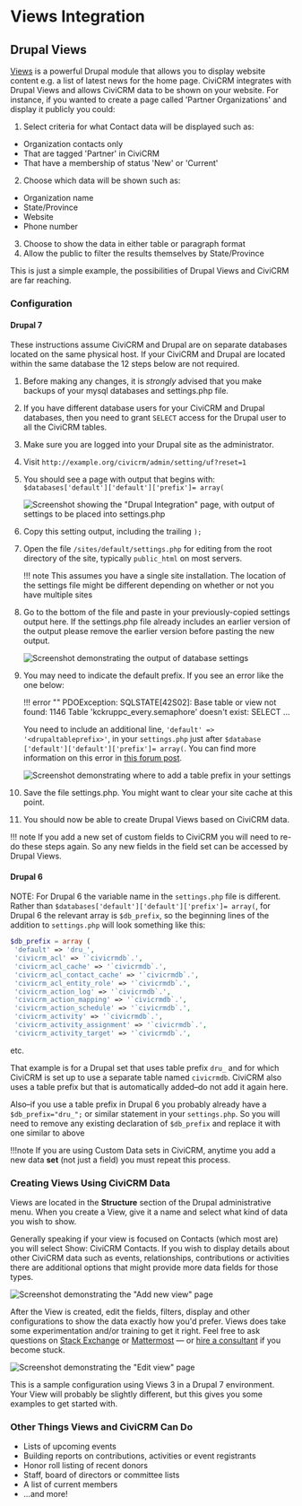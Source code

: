# Views Integration

## Drupal Views

[Views](http://drupal.org/project/views) is a powerful Drupal module
that allows you to display website content e.g. a list of latest news
for the home page. CiviCRM integrates with Drupal Views and allows
CiviCRM data to be shown on your website. For instance, if you wanted to
create a page called 'Partner Organizations' and display it publicly you
could:

1. Select criteria for what Contact data will be displayed such as:
 * Organization contacts only
 * That are tagged 'Partner' in CiviCRM
 * That have a membership of status 'New' or 'Current'
2. Choose which data will be shown such as:
  * Organization name
  * State/Province
  * Website
  * Phone number
3. Choose to show the data in either table or paragraph format
4. Allow the public to filter the results themselves by State/Province

This is just a simple example, the possibilities of Drupal Views and
CiviCRM are far reaching.

### Configuration

#### Drupal 7

These instructions assume CiviCRM and Drupal are on separate databases located on the same physical host. If your CiviCRM and Drupal are located within the same database the 12 steps below are not required. 

1. Before making any changes, it is _strongly_ advised that you make backups of your mysql databases and settings.php file.
1. If you have different database users for your CiviCRM and Drupal databases, then you need to grant `SELECT` access for the Drupal user to all the CiviCRM tables.
1. Make sure you are logged into your Drupal site as the administrator.
1. Visit `http://example.org/civicrm/admin/setting/uf?reset=1`
1. You should see a page with output that begins with: `$databases['default']['default']['prefix']= array(`

    ![Screenshot showing the "Drupal Integration" page, with output of settings to be placed into settings.php](img/views3integration-1.png)

1. Copy this setting output, including the trailing `);`
1. Open the file `/sites/default/settings.php` for editing from the root directory of the site, typically `public_html` on most servers.

    !!! note
        This assumes you have a single site installation. The location of the settings file might be different depending on whether or not you have multiple sites

1. Go to the bottom of the file and paste in your previously-copied settings output here. If the settings.php file already includes an earlier version of the output please remove the earlier version before pasting the new output. 

    ![Screenshot demonstrating the output of database settings](img/views3integration-2.png)
 
1. You may need to indicate the default prefix. If you see an error like the one below:

    !!! error ""
        PDOException: SQLSTATE[42S02]: Base table or view not found: 1146 Table 'kckruppc_every.semaphore' doesn't exist: SELECT ...

    You need to include an additional line, `'default' => '<drupaltableprefix>'`, in your `settings.php` just after `$database ['default']['default']['prefix']= array(`. You can find more information on this error in [this forum post](http://forum.civicrm.org/index.php?topic=20910.0).

    ![Screenshot demonstrating where to add a table prefix in your settings](img/views3integration-4.png)
    
1. Save the file settings.php. You might want to clear your site cache at this point.
1. You should now be able to create Drupal Views based on CiviCRM data.

 !!! note
        If you add a new set of custom fields to CiviCRM you will need to re-do these steps again. So any new fields in the field set can be accessed by Drupal Views. 

#### Drupal 6

NOTE: For Drupal 6 the variable name in the `settings.php` file is different. Rather than `$databases['default']['default']['prefix']= array(`, for Drupal 6 the relevant array is `$db_prefix`, so the beginning lines of the addition to `settings.php` will look something like this:

```php
$db_prefix = array (
 'default' => 'dru_',
 'civicrm_acl' => '`civicrmdb`.',
 'civicrm_acl_cache' => '`civicrmdb`.',
 'civicrm_acl_contact_cache' => '`civicrmdb`.',
 'civicrm_acl_entity_role' => '`civicrmdb`.',
 'civicrm_action_log' => '`civicrmdb`.',
 'civicrm_action_mapping' => '`civicrmdb`.',
 'civicrm_action_schedule' => '`civicrmdb`.',
 'civicrm_activity' => '`civicrmdb`.',
 'civicrm_activity_assignment' => '`civicrmdb`.',
 'civicrm_activity_target' => '`civicrmdb`.',
```

etc.

That example is for a Drupal set that uses table prefix `dru_` and for which CiviCRM is set up to use a separate table named `civicrmdb`. CiviCRM also uses a table prefix but that is automatically added–do not add it again here.

Also–if you use a table prefix in Drupal 6 you probably already have a `$db_prefix="dru_";` or similar statement in your `settings.php`. So you will need to remove any existing declaration of `$db_prefix` and replace it with one similar to above

!!!note
If you are using Custom
Data sets in CiviCRM, anytime you add a new data **set** (not just a
field) you must repeat this process.

### Creating Views Using CiviCRM Data

Views are located in the **Structure** section of the Drupal
administrative menu. When you create a View, give it a name and select
what kind of data you wish to show.

Generally speaking if your view is focused on Contacts (which most are)
you will select Show: CiviCRM Contacts. If you wish to display details
about other CiviCRM data such as events, relationships, contributions or
activities there are additional options that might provide more data
fields for those types.

![Screenshot demonstrating the "Add new view" page](img/Views-CiviCRM-Partner-1.png)

After the View is created, edit the fields, filters, display and other
configurations to show the data exactly how you'd prefer. Views does
take some experimentation and/or training to get it right. Feel free to
ask questions on [Stack Exchange](https://civicrm.stackexchange.com/) or [Mattermost](https://chat.civicrm.org)
&mdash; or [hire a
consultant](https://civicrm.org/partners-contributors) if you become stuck.

![Screenshot demonstrating the "Edit view" page](img/Views-CiviCRM-Partner-3.png)  

This is a sample configuration using Views 3 in a Drupal 7 environment.
Your View will probably be slightly different, but this gives you some
examples to get started with.

### Other Things Views and CiviCRM Can Do

-   Lists of upcoming events
-   Building reports on contributions, activities or event registrants
-   Honor roll listing of recent donors
-   Staff, board of directors or committee lists
-   A list of current members
-   ...and more!

